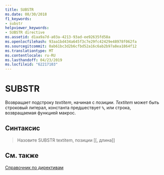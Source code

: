 ```yaml
---
title: SUBSTR
ms.date: 08/30/2018
f1_keywords:
- substr
helpviewer_keywords:
- SUBSTR directive
ms.assetid: d1aa9a7d-a03a-4213-93ad-ee92635fd58a
ms.openlocfilehash: 93aa1bd434a645f3c7e29fc42429e48978f062fa
ms.sourcegitcommit: 0ab61bc3d2b6cfbd52a16c6ab2b97a8ea1864f12
ms.translationtype: MT
ms.contentlocale: ru-RU
ms.lasthandoff: 04/23/2019
ms.locfileid: "62217103"
---
```

# <a name="substr"></a>SUBSTR

Возвращает подстроку *textitem*, начиная с *позиции*. *Textitem* может быть строковый литерал, константа предшествует `%`, или строка, возвращаемая функцией макрос.

## <a name="syntax"></a>Синтаксис

> Назовите SUBSTR textitem, позиции [[, длина]]

## <a name="see-also"></a>См. также

[Справочник по директивам](../../assembler/masm/directives-reference.md)<br/>